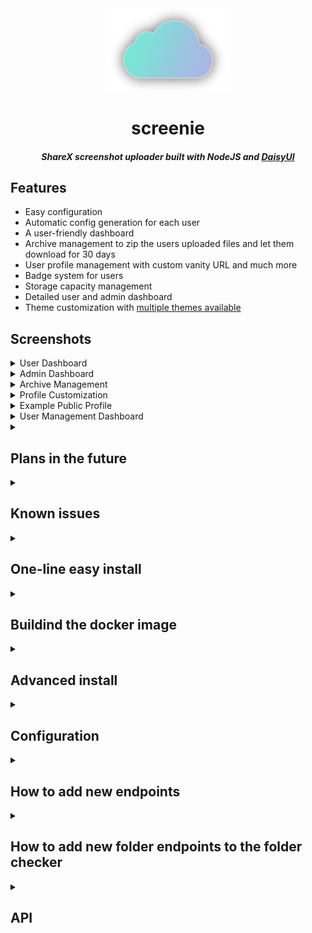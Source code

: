 <div align="center">
    <img src="preview/logo.png" width="200"/>
    <div>
        <h1>screenie</h1>
        <h5>ShareX screenshot uploader built with NodeJS and <a href="https://v5.daisyui.com/" target="_blank">DaisyUI</a></h5>
    </div>
</div>

## Features
- Easy configuration
- Automatic config generation for each user
- A user-friendly dashboard
- Archive management to zip the users uploaded files and let them download for 30 days
- User profile management with custom vanity URL and much more
- Badge system for users
- Storage capacity management
- Detailed user and admin dashboard
- Theme customization with [multiple themes available](https://v5.daisyui.com/docs/themes/)


## Screenshots
<details>
    <summary>User Dashboard</summary>
    
![image](preview/userdashboard.png)
</details>
<details>
    <summary>Admin Dashboard</summary>
    
![image](preview/admindashboard.png)
</details>
<details>
    <summary>Archive Management</summary>
    
![image](preview/archivemanagement.png)
</details>
<details>
    <summary>Profile Customization</summary>
    
![image](preview/profilecustomization.png)
</details>
<details>
    <summary>Example Public Profile</summary>
    
![image](preview/publicprofile.png)
</details>
<details>
    <summary>User Management Dashboard</summary>
    
![image](preview/usermanagement.png)
</details>

<details>
    <summary><h2>Plans in the future</h2></summary>

| Completed? | Description |
| --- | --- |
| [ ❌ ] | Trying to move the project to a framework |
| [ ❌ ] | Spotify API for the profiles |
| [ ❌ ] | Expanding the dashboard |
| [ ❌ ] | Adding GitHub packages |

</details>


<details>
    <summary><h2>Known issues</h2></summary>


| Fixed? | Description |
| --- | --- |
| [ ❌ ] | When uploading a profile picture, the temporary file is "busy" and can't delete |
| [ ❌ ] | Admins can demote themselves |
| [ ❌ ] | email/username/password validation needs to be fixed |

</details>

<details>
    <summary><h2>One-line easy install</h2></summary>

```Soon!```

</details>


<details>
    <summary><h2>Buildind the docker image</h2></summary>

- Build the image with command: ```docker build . -t screenie```
- Run container with command: ```docker run --name screenie -d --rm -p 80:8000 localhost/screenie:latest```

- If you want pesistent storage for database, uploads and archives, create volumes with command: ```docker volume create screenie-database-volume; docker volume create screenie-uploads-volume; docker volume create screenie-archives-volume```
- Then run the container with command ```podman run --name screenie -d --rm -p 80:8000 -v screenie-database-volume:/var/lib/mysql -v screenie-uploads-volume:/screenie/src/uploads -v screenie-archives-volume:/screenie/src/archives localhost/screenie:latest```

- You can now open screenie on the domain, you've set it up in ```data/config.json```.
</details>

<details>
    <summary><h2>Advanced install</h2></summary>


- Download / Clone the source code.
- Run `npm i` to install the packages.
- Fill in the `config.json` config file.
- Import the SQL file `db.sql`  to your database server and fill in the connection information to the `.env` file.
- If you have made any changes to the design, run `npm run build:css` to rebuild the CSS file.
- To run the server, use the command `node .` or `npm start` to run the server.
</details>

<details>
    <summary><h2>Configuration</h2></summary>

Here is a list of all the keys in the config with their meaning:

| Entry name | Description |
| --- | --- |
| `maindomain` | This is the main domain, if a domain is not set in the config it falls back to this. |
| `uploadkeylength` | The length of characters that are in the upload key. |
| `nodeserverport` | The port for the server. |
| `maxSizePerFileMB` | The maximum size per file in megabytes. |
| `discordInviteURL` | The URL for the Discord invite endpoint. (`maindomain.example/discord` is going to redirect the user to the URL given here) |

### .env File
Here is a list of all the keys in the `.env` file with their meaning:

| Entry name | Description |
| --- | --- |
| `DB_HOST` | The database host IP. |
| `DB_USER` | The database user. |
| `DB_PASSWORD` | The database password. |
| `DB_NAME` | The database name. (default: `screenie`) |
</details>

<details>
    <summary><h2>How to add new endpoints</h2></summary>
To make a new endpoint you need to make a file in the `routes` folder with your name of choice. Example: `example.js`
The empty version should look like this:
    
```js
const express = require('express')
const router = express.Router()
router.get("/", (req, res) => {
    res.send('Hello!')
})
module.exports = router;
```

Then you just need to add a new value to the `"routes.json"` array:
```json
{
        "endpoint": "/yourendpoint",
        "location": "./routes/yourfile"
}
```

> DISCLAIMER
> In your endpoint JS file, leave the router endpoint on `"/"`, since you will be giving the name of the route in the main `routes.json` file.
</details>

<details>
<summary><h2>How to add new folder endpoints to the folder checker</h2></summary>
    
To add new folders to the checker, you simply add a new list element containing the path of the folder in the `folders` variable in the `server.js` file. The checker (`/functions/check.js`) will run through all the list items, and checking them, if they exist, if they don't exist, it will make the specified folder.
</details>

<details>
    <summary><h2>API</h2></summary>

| Request type | Endpoint | Description |
| :---: | :---: | --- |
| **GET** | `/api/uploads/:uploadkey` | Returns a list of uploads uploaded with the upload key. |
| **GET** | `/api/domains` | Returns a list of all the domains. |
| **POST** | `/api/upload` | This is the upload URL, and you can use other apps to upload files. In the post body you only need the `uploadKey` and the `file`. |
| **GET** | `/api/profile_pictures` | Returns profile pictures. |
| **GET** | `/admin/user/:id` | Returns user details by user ID. |
| **POST** | `/admin/user/:id` | Updates user details by user ID. |
| **DELETE** | `/admin/user/:id` | Deletes a user by user ID. |
| **GET** | `/admin/upload/:id` | Returns upload details by upload ID. |
| **DELETE** | `/admin/upload/:id` | Deletes an upload by upload ID. |
| **GET** | `/admin/domain/:id` | Returns domain details by domain ID. |
| **POST** | `/admin/domain` | Adds a new domain. |
| **POST** | `/admin/upload/:id` | Updates domain details by domain ID. |
| **DELETE** | `/admin/upload/:id` | Deletes an upload by domain ID. |
</details>